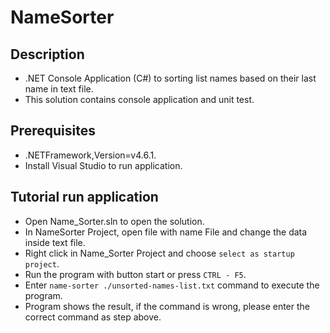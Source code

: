 # NameSorter

## Description

* .NET Console Application (C#) to sorting list names based on their last name in text file.
* This solution contains console application and unit test.

## Prerequisites

* .NETFramework,Version=v4.6.1.
* Install Visual Studio to run application.

## Tutorial run application

* Open Name_Sorter.sln to open the solution.
* In NameSorter Project, open file with name File and change the data inside text file.
* Right click in Name_Sorter Project and choose `select as startup project`.
* Run the program with button start or press `CTRL - F5`.
* Enter `name-sorter ./unsorted-names-list.txt` command to execute the program.
* Program shows the result, if the command is wrong, please enter the correct command as step above.
